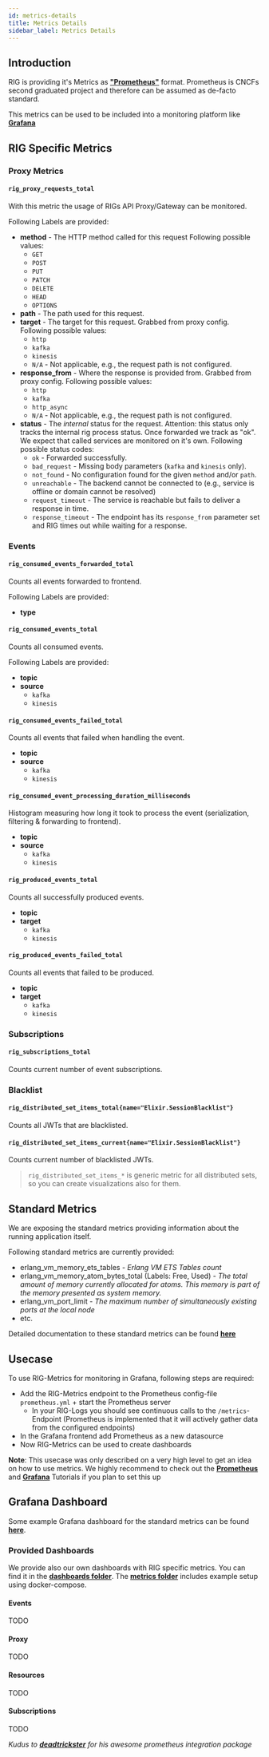 ```yaml
---
id: metrics-details
title: Metrics Details
sidebar_label: Metrics Details
---
```


## Introduction

RIG is providing it's Metrics as [**"Prometheus"**](https://prometheus.io) format. Prometheus is CNCFs second graduated project and therefore can be assumed as de-facto standard.

This metrics can be used to be included into a monitoring platform like [**Grafana**](https://grafana.com/)

## RIG Specific Metrics

### Proxy Metrics

#### `rig_proxy_requests_total`

With this metric the usage of RIGs API Proxy/Gateway can be monitored.

Following Labels are provided:

- **method** - The HTTP method called for this request Following possible values:
  - `GET`
  - `POST`
  - `PUT`
  - `PATCH`
  - `DELETE`
  - `HEAD`
  - `OPTIONS`
- **path** - The path used for this request.
- **target** - The target for this request. Grabbed from proxy config. Following possible values:
  - `http`
  - `kafka`
  - `kinesis`
  - `N/A` - Not applicable, e.g., the request path is not configured.
- **response_from** - Where the response is provided from. Grabbed from proxy config. Following possible values:
  - `http`
  - `kafka`
  - `http_async`
  - `N/A` - Not applicable, e.g., the request path is not configured.
- **status** - The _internal_ status for the request. Attention: this status only tracks the internal rig process status. Once forwarded we track as "ok". We expect that called services are monitored on it's own. Following possible status codes:
  - `ok` - Forwarded successfully.
  - `bad_request` - Missing body parameters (`kafka` and `kinesis` only).
  - `not_found` - No configuration found for the given `method` and/or `path`.
  - `unreachable` - The backend cannot be connected to (e.g., service is offline or domain cannot be resolved)
  - `request_timeout` - The service is reachable but fails to deliver a response in time.
  - `response_timeout` - The endpoint has its `response_from` parameter set and RIG times out while waiting for a response.

### Events

#### `rig_consumed_events_forwarded_total`

Counts all events forwarded to frontend.

Following Labels are provided:

- **type**

#### `rig_consumed_events_total`

Counts all consumed events.

Following Labels are provided:

- **topic**
- **source**
  - `kafka`
  - `kinesis`

#### `rig_consumed_events_failed_total`

Counts all events that failed when handling the event.

- **topic**
- **source**
  - `kafka`
  - `kinesis`

#### `rig_consumed_event_processing_duration_milliseconds`

Histogram measuring how long it took to process the event (serialization, filtering & forwarding to frontend).

- **topic**
- **source**
  - `kafka`
  - `kinesis`

#### `rig_produced_events_total`

Counts all successfully produced events.

- **topic**
- **target**
  - `kafka`
  - `kinesis`

#### `rig_produced_events_failed_total`

Counts all events that failed to be produced.

- **topic**
- **target**
  - `kafka`
  - `kinesis`

### Subscriptions

#### `rig_subscriptions_total`

Counts current number of event subscriptions.

### Blacklist

#### `rig_distributed_set_items_total{name="Elixir.SessionBlacklist"}`

Counts all JWTs that are blacklisted.

#### `rig_distributed_set_items_current{name="Elixir.SessionBlacklist"}`

Counts current number of blacklisted JWTs.

> `rig_distributed_set_items_*` is generic metric for all distributed sets, so you can create visualizations also for them.

## Standard Metrics

We are exposing the standard metrics providing information about the running application itself.

Following standard metrics are currently provided:

- erlang_vm_memory_ets_tables - *Erlang VM ETS Tables count*
- erlang_vm_memory_atom_bytes_total (Labels: Free, Used) - *The total amount of memory currently allocated for atoms. This memory is part of the memory presented as system memory.*
- erlang_vm_port_limit - *The maximum number of simultaneously existing ports at the local node*
- etc.

Detailed documentation to these standard metrics can be found [**here**](https://github.com/deadtrickster/prometheus.ex/tree/master/pages)

## Usecase

To use RIG-Metrics for monitoring in Grafana, following steps are required:

- Add the RIG-Metrics endpoint to the Prometheus config-file `prometheus.yml` + start the Prometheus server
  - In your RIG-Logs you should see continuous calls to the `/metrics`-Endpoint (Prometheus is implemented that it will actively gather data from the configured endpoints)
- In the Grafana frontend add Prometheus as a new datasource
- Now RIG-Metrics can be used to create dashboards

**Note**: This usecase was only described on a very high level to get an idea on how to use metrics. We highly recommend to check out the [**Prometheus**](https://prometheus.io/docs/prometheus/latest/getting_started/) and [**Grafana**](https://prometheus.io/docs/visualization/grafana/) Tutorials if you plan to set this up

## Grafana Dashboard

Some example Grafana dashboard for the standard metrics can be found [**here**](https://github.com/deadtrickster/beam-dashboards).

### Provided Dashboards

We provide also our own dashboards with RIG specific metrics. You can find it in the [**dashboards folder**](https://github.com/Accenture/reactive-interaction-gateway/monitoring/metrics/dashboards). The [**metrics folder**](https://github.com/Accenture/reactive-interaction-gateway/monitoring/metrics) includes example setup using docker-compose.

#### Events

TODO

#### Proxy

TODO

#### Resources

TODO

#### Subscriptions

TODO

_Kudus to [**deadtrickster**](https://github.com/deadtrickster) for his awesome prometheus integration package_
